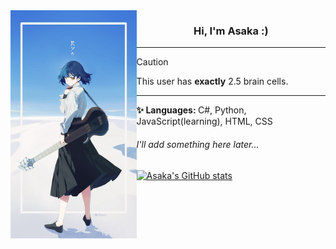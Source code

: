 <div align="center">
    <img align="left" src="Assets/banner.jpg" width="40%">
</div>

<div align="center">
    <h3 align="center">Hi, I'm Asaka :)</h3>
</div>

---

> [!CAUTION]
> This user has **exactly** 2.5 brain cells.

---

<dl>
    <dd><b>✨ Languages: </b>C#, Python, JavaScript(learning), HTML, CSS</dd>
</dl>

###### I'll add something here later...

[![Asaka's GitHub stats](https://github-readme-stats.vercel.app/api?username=AsakaJX)](https://github.com/anuraghazra/github-readme-stats&show_icons=true)

<!--
**AsakaJX/AsakaJX** is a ✨ _special_ ✨ repository because its `README.md` (this file) appears on your GitHub profile.

Here are some ideas to get you started:

- 🔭 I’m currently working on ...
- 🌱 I’m currently learning ...
- 👯 I’m looking to collaborate on ...
- 🤔 I’m looking for help with ...
- 💬 Ask me about ...
- 📫 How to reach me: ...
- 😄 Pronouns: ...
- ⚡ Fun fact: ...
-->
